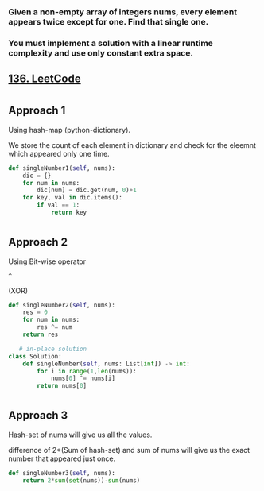 ### Given a non-empty array of integers nums, every element appears twice except for one. Find that single one.

### You must implement a solution with a linear runtime complexity and use only constant extra space.

## [136. LeetCode](https://leetcode.com/problems/single-number/)
#

## Approach 1
Using hash-map (python-dictionary).

We store the count of each element in dictionary and check for the eleemnt which appeared only one time.
```python
def singleNumber1(self, nums):
    dic = {}
    for num in nums:
        dic[num] = dic.get(num, 0)+1
    for key, val in dic.items():
        if val == 1:
            return key
```
#
## Approach 2
Using Bit-wise operator 

`^` 

(XOR)

```python
def singleNumber2(self, nums):
    res = 0
    for num in nums:
        res ^= num
    return res
```

```python
   # in-place solution
class Solution:
    def singleNumber(self, nums: List[int]) -> int:
        for i in range(1,len(nums)):
            nums[0] ^= nums[i]
        return nums[0]
```    

#

## Approach 3
Hash-set of nums will give us all the values.

difference of 2*(Sum of hash-set) and sum of nums will give us the exact number that appeared just once.  

```python
def singleNumber3(self, nums):
    return 2*sum(set(nums))-sum(nums)
```